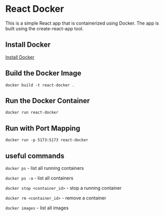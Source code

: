 # React Docker

This is a simple React app that is containerized using Docker. The app is built using the create-react-app tool.

## Install Docker

[Install Docker](https://docs.docker.com/get-docker/)

## Build the Docker Image

`docker build -t react-docker .`

## Run the Docker Container

`docker run react-docker`

## Run with Port Mapping

`docker run -p 5173:5173 react-docker`

## useful commands

`docker ps` - list all running containers

`docker ps -a` - list all containers

`docker stop <container_id>` - stop a running container

`docker rm <container_id>` - remove a container

`docker images` - list all images
